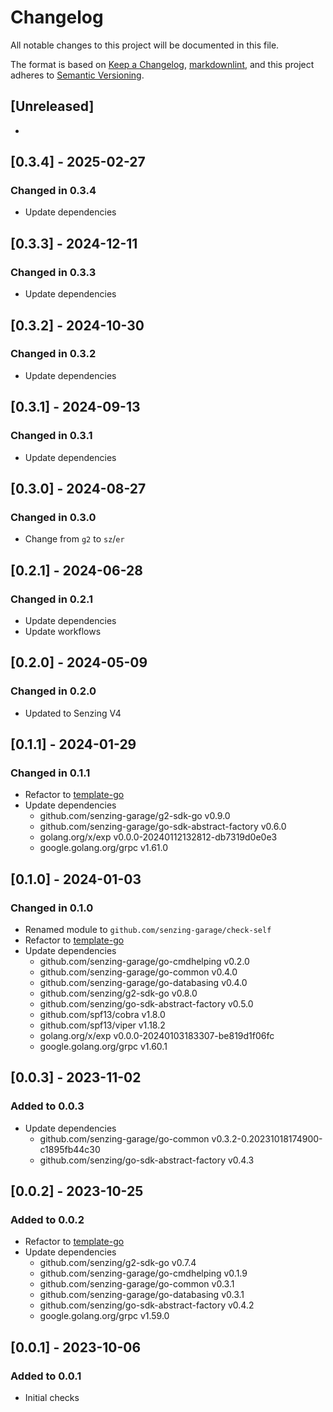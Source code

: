 # Changelog

All notable changes to this project will be documented in this file.

The format is based on [Keep a Changelog], [markdownlint],
and this project adheres to [Semantic Versioning].

## [Unreleased]

-

## [0.3.4] - 2025-02-27

### Changed in 0.3.4

- Update dependencies

## [0.3.3] - 2024-12-11

### Changed in 0.3.3

- Update dependencies

## [0.3.2] - 2024-10-30

### Changed in 0.3.2

- Update dependencies

## [0.3.1] - 2024-09-13

### Changed in 0.3.1

- Update dependencies

## [0.3.0] - 2024-08-27

### Changed in 0.3.0

- Change from `g2` to `sz`/`er`

## [0.2.1] - 2024-06-28

### Changed in 0.2.1

- Update dependencies
- Update workflows

## [0.2.0] - 2024-05-09

### Changed in 0.2.0

- Updated to Senzing V4

## [0.1.1] - 2024-01-29

### Changed in 0.1.1

- Refactor to [template-go](https://github.com/senzing-garage/template-go)
- Update dependencies
  - github.com/senzing-garage/g2-sdk-go v0.9.0
  - github.com/senzing-garage/go-sdk-abstract-factory v0.6.0
  - golang.org/x/exp v0.0.0-20240112132812-db7319d0e0e3
  - google.golang.org/grpc v1.61.0

## [0.1.0] - 2024-01-03

### Changed in 0.1.0

- Renamed module to `github.com/senzing-garage/check-self`
- Refactor to [template-go](https://github.com/senzing-garage/template-go)
- Update dependencies
  - github.com/senzing-garage/go-cmdhelping v0.2.0
  - github.com/senzing-garage/go-common v0.4.0
  - github.com/senzing-garage/go-databasing v0.4.0
  - github.com/senzing/g2-sdk-go v0.8.0
  - github.com/senzing/go-sdk-abstract-factory v0.5.0
  - github.com/spf13/cobra v1.8.0
  - github.com/spf13/viper v1.18.2
  - golang.org/x/exp v0.0.0-20240103183307-be819d1f06fc
  - google.golang.org/grpc v1.60.1

## [0.0.3] - 2023-11-02

### Added to 0.0.3

- Update dependencies
  - github.com/senzing-garage/go-common v0.3.2-0.20231018174900-c1895fb44c30
  - github.com/senzing/go-sdk-abstract-factory v0.4.3

## [0.0.2] - 2023-10-25

### Added to 0.0.2

- Refactor to [template-go](https://github.com/senzing-garage/template-go)
- Update dependencies
  - github.com/senzing/g2-sdk-go v0.7.4
  - github.com/senzing-garage/go-cmdhelping v0.1.9
  - github.com/senzing-garage/go-common v0.3.1
  - github.com/senzing-garage/go-databasing v0.3.1
  - github.com/senzing/go-sdk-abstract-factory v0.4.2
  - google.golang.org/grpc v1.59.0

## [0.0.1] - 2023-10-06

### Added to 0.0.1

- Initial checks

[Keep a Changelog]: https://keepachangelog.com/en/1.0.0/
[markdownlint]: https://dlaa.me/markdownlint/
[Semantic Versioning]: https://semver.org/spec/v2.0.0.html

